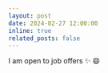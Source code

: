 ```yaml
---
layout: post
date: 2024-02-27 12:00:00
inline: true
related_posts: false
---
```


I am open to job offers :sparkles: :smile: 
